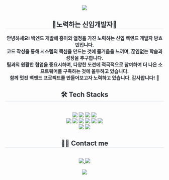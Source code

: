 <div align= "center">
    <img src="https://capsule-render.vercel.app/api?type=waving&color=0:f273e1,100:ea06e2&height=180&text=&animation=&fontColor=ffffff&fontSize=50" />
    </div>
    <div align= "center"> 
    <h2 style="border-bottom: 1px solid #d8dee4; color: #282d33;"> 🚀노력하는 신입개발자🚀 </h2>  
    <div style="font-weight: 700; font-size: 15px; text-align: center; color: #282d33;"> 안녕하세요! 백엔드 개발에 흥미와 열정을 가진 노력하는 신입 백엔드 개발자 방효빈입니다. <br/> 코드 작성을 통해 시스템의 핵심을 만드는 것에 즐거움을 느끼며, 끊임없는 학습과 성장을 추구합니다. <br/> 팀과의 원활한 협업을 중요시하며, 다양한 도전에 적극적으로 참여하여 더 나은 소프트웨어를 구축하는 것에 몰두하고 있습니다. <br/> 함께 멋진 백엔드 프로젝트를 만들어보고자 노력하고 있습니다. 감사합니다! 🚀</div> 
    </div>
    <div align= "center">
    <h2 style="border-bottom: 1px solid #d8dee4; color: #282d33;"> 🛠️ Tech Stacks </h2> <br> 
    <div style="margin: 0 auto; text-align: center;" align= "center"> <img src="https://img.shields.io/badge/Git-F05032?style=flat&logo=Git&logoColor=white">
          <img src="https://img.shields.io/badge/Github-181717?style=flat&logo=Github&logoColor=white">
          <img src="https://img.shields.io/badge/HTML5-E34F26?style=flat&logo=HTML5&logoColor=white">
          <img src="https://img.shields.io/badge/Java-007396?style=flat&logo=Java&logoColor=white">
          <br/><img src="https://img.shields.io/badge/jQuery-0769AD?style=flat&logo=jQuery&logoColor=white">
          <img src="https://img.shields.io/badge/Javascript-F7DF1E?style=flat&logo=Javascript&logoColor=white">
          <img src="https://img.shields.io/badge/MySQL-4479A1?style=flat&logo=MySQL&logoColor=white">
          <img src="https://img.shields.io/badge/Oracle-F80000?style=flat&logo=Oracle&logoColor=white">
          <img src="https://img.shields.io/badge/Notion-000000?style=flat&logo=Notion&logoColor=white">
          <img src="https://img.shields.io/badge/Spring-6DB33F?style=flat&logo=Spring&logoColor=white">
          <br/><img src="https://img.shields.io/badge/Spring Boot-6DB33F?style=flat&logo=Spring Boot&logoColor=white">
          <img src="https://img.shields.io/badge/CSS3-1572B6?style=flat&logo=CSS3&logoColor=white">
          </div>
    </div>
    <div align= "center">
    <h2 style="border-bottom: 1px solid #d8dee4; color: #282d33;"> 🧑‍💻 Contact me </h2> <br> 
    <div align= "center"> <a href=https://www.notion.so/4ee27587286e429487e365f239a637a6?pvs=4> <img src="https://img.shields.io/badge/Notion-000000?style=flat&logo=Notion&logoColor=white&link=https://www.notion.so/4ee27587286e429487e365f239a637a6?pvs=4"> </a>
         <a href=mailto:bin5229@gmail.com> <img src="https://img.shields.io/badge/Gmail-EA4335?style=flat&logo=Gmail&logoColor=white&link=mailto:bin5229@gmail.com"> </a>
          </div>  <br> 
    <div align= "center"> <a href="https://hits.seeyoufarm.com"> <img src="https://hits.seeyoufarm.com/api/count/incr/badge.svg?url=https%3A%2F%2Fgithub.com%2FHyoBin-github%2F&count_bg=%23000000&title_bg=%23000000&icon=github.svg&icon_color=%23FFFFFF&title=GitHub&edge_flat=false"/></a>
       </div> 
    </div>

    
